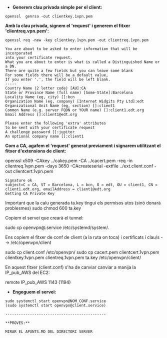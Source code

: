 * **Generem clau privada simple per el client:**
```
openssl  genrsa -out clientkey.1vpn.pem
```

**Amb la clau privada, signem el 'request' i generem el fitxer 'clientreq.vpn.pem':**
```
openssl req -new -key clientkey.1vpn.pem -out clientreq.1vpn.pem

You are about to be asked to enter information that will be incorporated
into your certificate request.
What you are about to enter is what is called a Distinguished Name or a DN.
There are quite a few fields but you can leave some blank
For some fields there will be a default value,
If you enter '.', the field will be left blank.
-----
Country Name (2 letter code) [AU]:CA
State or Province Name (full name) [Some-State]:Barcelona
Locality Name (eg, city) []:bcn
Organization Name (eg, company) [Internet Widgits Pty Ltd]:edt
Organizational Unit Name (eg, section) []:client1
Common Name (e.g. server FQDN or YOUR name) []:client1.edt.org
Email Address []:client1@edt.org

Please enter the following 'extra' attributes
to be sent with your certificate request
A challenge password []:jupiter
An optional company name []:client1
```

**Com a CA, agafem el 'request' generat previament i signarem utilitzant el fitxer d'extensions de client:**

openssl x509 -CAkey ../cakey.pem -CA ../cacert.pem -req -in clientreq.1vpn.pem -days 3650 -CAcreateserial -extfile ../ext.client.conf -out clientcert.1vpn.pem

```
Signature ok
subject=C = CA, ST = Barcelona, L = bcn, O = edt, OU = client1, CN = client1.edt.org, emailAddress = client1@edt.org
Getting CA Private Key
```

Important que la calu generada ta.key tingui els permisos utos (sinó donarà problesmes)
sudo chmod 600 ta.key

Copiem el servei que crearà el tunnel:

sudo cp openvpn@.service /etc/systemd/system/.

Ens copiem el fitxer de conf de client (a la ruta on toca) i certificats i clau/s --> /etc/openvpn/client

sudo cp client.conf /etc/openvpn/
sudo cp cacert.pem clientcert.1vpn.pem clientkey.1vpn.pem clientreq.1vpn.pem ta.key /etc/openvpn/client/

En aquest fitxer (client.conf) s'ha de canviar canviar a manija la IP_pub_AWS del EC2:

remote IP_pub_AWS 1143 (1194)


* **Engeguem el servei:**
```
sudo systemctl start openvpn@NOM_CONF.service
(sudo systemctl start openvpn@client.service)

---------------------------------------------

**PROVES:**

MIRAR EL APUNTS.MD DEL DIRECTORI SERVER 

